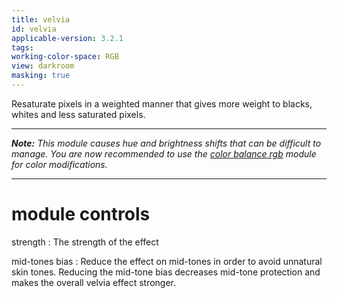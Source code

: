 ```yaml
---
title: velvia
id: velvia
applicable-version: 3.2.1
tags: 
working-color-space: RGB 
view: darkroom
masking: true
---
```


Resaturate pixels in a weighted manner that gives more weight to blacks, whites and less saturated pixels. 

---

_**Note:** This module causes hue and brightness shifts that can be difficult to manage. You are now recommended to use the [color balance rgb](./color-balance-rgb.md) module for color modifications._

---

# module controls

strength
: The strength of the effect

mid-tones bias
: Reduce the effect on mid-tones in order to avoid unnatural skin tones. Reducing the mid-tone bias decreases mid-tone protection and makes the overall velvia effect stronger.
